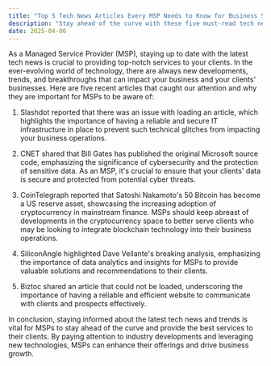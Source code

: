 ```yaml
---
title: "Top 5 Tech News Articles Every MSP Needs to Know for Business Success"
description: "Stay ahead of the curve with these five must-read tech news articles for Managed Service Providers. Stay informed, provide top-notch services, and drive business growth!"
date: 2025-04-06
---
```


As a Managed Service Provider (MSP), staying up to date with the latest tech news is crucial to providing top-notch services to your clients. In the ever-evolving world of technology, there are always new developments, trends, and breakthroughs that can impact your business and your clients' businesses. Here are five recent articles that caught our attention and why they are important for MSPs to be aware of:

1. Slashdot reported that there was an issue with loading an article, which highlights the importance of having a reliable and secure IT infrastructure in place to prevent such technical glitches from impacting your business operations.

2. CNET shared that Bill Gates has published the original Microsoft source code, emphasizing the significance of cybersecurity and the protection of sensitive data. As an MSP, it's crucial to ensure that your clients' data is secure and protected from potential cyber threats.

3. CoinTelegraph reported that Satoshi Nakamoto's 50 Bitcoin has become a US reserve asset, showcasing the increasing adoption of cryptocurrency in mainstream finance. MSPs should keep abreast of developments in the cryptocurrency space to better serve clients who may be looking to integrate blockchain technology into their business operations.

4. SiliconAngle highlighted Dave Vellante's breaking analysis, emphasizing the importance of data analytics and insights for MSPs to provide valuable solutions and recommendations to their clients.

5. Biztoc shared an article that could not be loaded, underscoring the importance of having a reliable and efficient website to communicate with clients and prospects effectively.

In conclusion, staying informed about the latest tech news and trends is vital for MSPs to stay ahead of the curve and provide the best services to their clients. By paying attention to industry developments and leveraging new technologies, MSPs can enhance their offerings and drive business growth.
